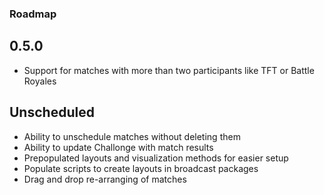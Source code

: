 ### Roadmap

## 0.5.0
- Support for matches with more than two participants like TFT or Battle Royales

## Unscheduled
- Ability to unschedule matches without deleting them
- Ability to update Challonge with match results
- Prepopulated layouts and visualization methods for easier setup
- Populate scripts to create layouts in broadcast packages
- Drag and drop re-arranging of matches
